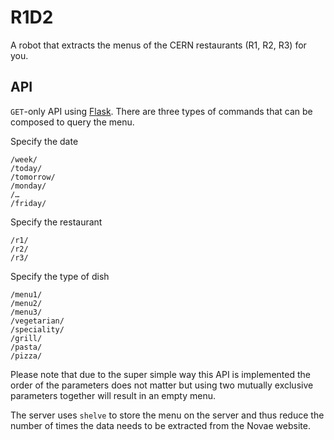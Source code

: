 # R1D2 
A robot that extracts the menus of the CERN restaurants (R1, R2, R3) for you.


## API
`GET`-only API using [Flask](http://flask.pocoo.org). There are three types of
commands that can be composed to query the menu.

Specify the date
```
/week/
/today/
/tomorrow/
/monday/
/…
/friday/
```

Specify the restaurant
```
/r1/
/r2/
/r3/
```

Specify the type of dish
```
/menu1/
/menu2/
/menu3/
/vegetarian/
/speciality/
/grill/
/pasta/
/pizza/
```

Please note that due to the super simple way this API is implemented the order
of the parameters does not matter but using two mutually exclusive parameters
together will result in an empty menu.

The server uses `shelve` to store the menu on the server and thus reduce the
number of times the data needs to be extracted from the Novae website.

